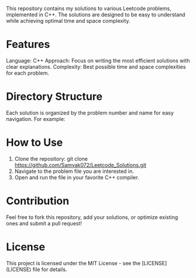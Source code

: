 This repository contains my solutions to various Leetcode problems, implemented in C++. The solutions are designed to be easy to understand while achieving optimal time and space complexity.

# Features
Language: C++
Approach: Focus on writing the most efficient solutions with clear explanations.
Complexity: Best possible time and space complexities for each problem.

# Directory Structure
Each solution is organized by the problem number and name for easy navigation. For example:

# How to Use
1. Clone the repository:
    git clone https://github.com/Samyak072/Leetcode_Solutions.git
2. Navigate to the problem file you are interested in.
3. Open and run the file in your favorite C++ compiler.

# Contribution
Feel free to fork this repository, add your solutions, or optimize existing ones and submit a pull request!

# License
This project is licensed under the MIT License - see the [LICENSE]
(LICENSE) file for details.

